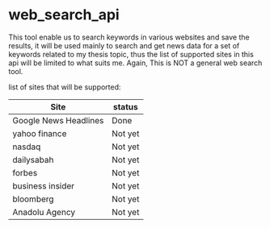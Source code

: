 # web_search_api



This tool enable us to search keywords in various websites and save the results, it will be used mainly to search and get news data for a set of keywords related to my thesis topic, thus the list of supported sites in this api will be limited to what suits me.
Again, This is NOT a general web search tool.

list of sites that will be supported:


Site | status
-------|-------
Google News Headlines | Done
yahoo finance | Not yet
nasdaq | Not yet
dailysabah | Not yet
forbes | Not yet
business insider | Not yet
bloomberg | Not yet
Anadolu Agency | Not yet



